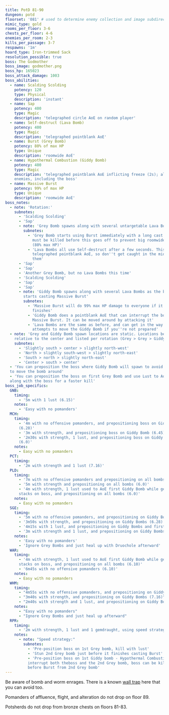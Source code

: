 ```yaml
---
title: PotD 81-90
dungeon: potd
floorset: '081' # used to determine enemy collection and image subdirectory
mimic_type: gold
rooms_per_floor: 3-6
chests_per_floor: 4-6
enemies_per_room: 2-3
kills_per_passage: 3-7
respawns: '1m'
hoard_type: Iron-trimmed Sack
resolution_possible: true
boss: The Godmother
boss_image: godmother.png
boss_hp: 165023
boss_attack_damage: 1003
boss_abilities:
  - name: Scalding Scolding
    potency: 120
    type: Physical
    description: 'instant'
  - name: Sap
    potency: 400
    type: Magic
    description: 'telegraphed circle AoE on random player'
  - name: Self-destruct (Lava Bomb)
    potency: 400
    type: Magic
    description: 'telegraphed pointblank AoE'
  - name: Burst (Grey Bomb)
    potency: 80% of max HP
    type: Unique
    description: 'roomwide AoE'
  - name: Hypothermal Combustion (Giddy Bomb)
    potency: 400
    type: Magic
    description: 'telegraphed pointblank AoE inflicting freeze (2s); also hits
    enemies, including the boss'
  - name: Massive Burst
    potency: 99% of max HP
    type: Unique
    description: 'roomwide AoE'
boss_notes:
  - note: 'Rotation:'
    subnotes:
      - 'Scalding Scolding'
      - 'Sap'
      - note: 'Grey Bomb spawns along with several untargetable Lava Bombs'
        subnotes:
          - 'Grey Bomb starts using Burst immediately with a long cast time. It
            must be killed before this goes off to prevent big roomwide damage
            (80% max HP)'
          - 'Lava Bombs all use Self-destruct after a few seconds. This is a
            telegraphed pointblank AoE, so don''t get caught in the middle of
            them'
      - 'Sap'
      - 'Sap'
      - 'Another Grey Bomb, but no Lava Bombs this time'
      - 'Scalding Scolding'
      - 'Sap'
      - 'Sap'
      - note: 'Giddy Bomb spawns along with several Lava Bombs as the boss
        starts casting Massive Burst'
        subnotes:
          - 'Massive Burst will do 99% max HP damage to everyone if it
            finishes'
          - 'Giddy Bomb does a pointblank AoE that can interrupt the boss''s
            Massive Burst. It can be moved around by attacking it'
          - 'Lava Bombs are the same as before, and can get in the way of your
            attempts to move the Giddy Bomb if you''re not prepared'
  - note: 'Grey and Giddy Bomb spawn locations are static. Locations below are
    relative to the center and listed per rotation (Grey > Grey > Giddy)'
    subnotes:
      - 'Slightly south > center > slightly north-west'
      - 'North > slightly south-west > slightly north-east'
      - 'South > north > slightly north-east'
      - 'Center > south > center'
  - 'You can preposition the boss where Giddy Bomb will spawn to avoid having
  to move the bomb around'
  - 'You can preposition the boss on first Grey Bomb and use Lust to AoE it
  along with the boss for a faster kill'
boss_job_specifics:
  GNB:
    timing:
      - '5m with 1 lust (6.15)'
    notes:
      - 'Easy with no pomanders'
  MCH:
    timing:
      - '4m with no offensive pomanders, and prepositioning boss on Giddy Bombs
      (6.28)'
      - '3m with strength, and prepositioning boss on Giddy Bomb (6.45)'
      - '2m30s with strength, 1 lust, and prepositioning boss on Giddy Bomb
      (6.0)'
    notes:
      - Easy with no pomanders
  PCT:
    timing:
      - '2m with strength and 1 lust (7.16)'
  PLD:
    timing:
      - '7m with no offensive pomanders and prepositioning on all bombs (6.0)'
      - '5m with strength and prepositioning on all bombs (6.0)'
      - '4m with strength, 1 lust used to AoE first Giddy Bomb while getting 5
      stacks on boss, and prepositioning on all bombs (6.0)'
    notes:
      - Easy with no pomanders
  SGE:
    timing:
      - '5m with no offensive pomanders, and prepositioning on Giddy Bombs (6.28)'
      - '3m50s with strength, and prepositioning on Giddy Bombs (6.28)'
      - '4m15s with 1 lust, and prepositioning on Giddy Bombs and first Grey Bomb (6.28)'
      - '3m with strength and 1 lust, and prepositioning on Giddy Bombs and first Grey Bomb (6.28)'
    notes:
      - 'Easy with no pomanders'
      - 'Ignore Grey Bombs and just heal up with Druochole afterward'
  WAR:
    timing:
      - '4m with strength, 1 lust used to AoE first Giddy Bomb while getting 5
      stacks on boss, and prepositioning on all bombs (6.10)'
      - '6m45s with no offensive pomanders (6.10)'
    notes:
      - Easy with no pomanders
  WHM:
    timing:
      - "4m55s with no offensive pomanders, and prepositioning on Giddy Bombs (7.16)"
      - "3m40s with strength, and prepositioning on Giddy Bombs (7.16)"
      - "2m40s with strength and 1 lust, and prepositioning on Giddy Bombs and first Grey Bomb (7.16)"
    notes:
      - "Easy with no pomanders"
      - "Ignore Grey Bombs and just heal up afterward"
  RPR:
    timing:
      - '2m with strength, 1 lust and 1 gemdraught, using speed strategy (7.21)'
    notes:
      - note: "Speed strategy:"
        subnotes:
          - 'Pre-position boss on 1st Grey bomb, kill with lust'
          - 'Stun 2nd Grey bomb just before it finishes casting Burst'
          - 'Pre-position boss on 1st Giddy bomb - Hypothermal Combustion will
          interrupt both theboss and the 2nd Grey bomb, boss can be killed
          before Burst from 2nd Grey bomb'
---
```


Be aware of bomb and worm enrages. There is a known
[wall trap](/wall_traps.html#potd-81-109) here that you can avoid too.

Pomanders of affluence, flight, and alteration do not drop on floor 89.

Potsherds do not drop from bronze chests on floors 81-83.
